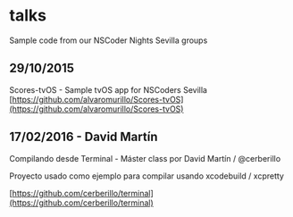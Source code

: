 # talks
Sample code from our NSCoder Nights Sevilla groups

## 29/10/2015

Scores-tvOS - Sample tvOS app for NSCoders Sevilla
[https://github.com/alvaromurillo/Scores-tvOS](https://github.com/alvaromurillo/Scores-tvOS)

## 17/02/2016 - David Martín

Compilando desde Terminal - Máster class por David Martín / @cerberillo

Proyecto usado como ejemplo para compilar usando xcodebuild / xcpretty

[https://github.com/cerberillo/terminal](https://github.com/cerberillo/terminal)